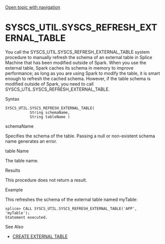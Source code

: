[Open topic with navigation](../../../index.html#Shared/SQLReference/BuiltInSysProcs/RefreshExternalTable.html)

[]()SYSCS\_UTIL.SYSCS\_REFRESH\_EXTERNAL\_TABLE
===============================================

You call the SYSCS\_UTIL.SYSCS\_REFRESH\_EXTERNAL\_TABLE system procedure to manually refresh the schema of an external table in Splice Machine that has been modified outside of Spark. When you use the external table, Spark caches its schema in memory to improve performance; as long as you are using Spark to modify the table, it is smart enough to refresh the cached schema. However, if the table schema is modified outside of Spark, you need to call SYSCS\_UTIL.SYSCS\_REFRESH\_EXTERNAL\_TABLE.

Syntax

``` FcnSyntax
SYSCS_UTIL.SYSCS_REFRESH_EXTERNAL_TABLE( 
           String schemaName,
           String tableName )
```

schemaName

Specifies the schema of the table. Passing a <span class="CodeFont">null</span> or non-existent schema name generates an error.

table Name

The table name.

Results

This procedure does not return a result.

Example

This refreshes the schema of the external table named <span class="CodeFont">myTable</span>:

``` Example
splice> CALL SYSCS_UTIL.SYSCS_REFRESH_EXTERNAL_TABLE('APP', 'myTable');
Statement executed.
```

See Also

-   [CREATE EXTERNAL TABLE](../Statements/CreateExternalTable.html)

 


